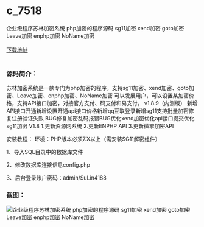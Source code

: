 # c_7518
企业级程序苏林加密系统 php加密的程序源码 sg11加密 xend加密 goto加密 Leave加密 enphp加密 NoName加密
<br/></br>
[下载地址](https://www.uuid2.com/7518.html "下载地址")
<br/></br>
<h3>源码简介：</h3>
<p>苏林加密系统是一款专门为php加密的程序，支持sg11加密、xend加密、goto加密、Leave加密、enphp加密、NoName加密
可以发展用户，可以设置某加密价格，支持API接口加密，对接官方支付、码支付和易支付。
v1.8.9（内测版）
新增API接口开通新增设置开通api接口价格新增qq互联登录新增sg11支持批量加密修复注册验证失败
BUG修复加密乱码报错BUG优化xend加密优化api接口提交优化sg11加密
V1.8
1.更新资源网系统
2.更新ENPHP API
3.更新微擎加密API<p>
<p>安装教程：
环境：PHP版本必须7.X以上（需安装SG11解密组件）<p>
<p>1、导入SQL目录中的数据库文件<p>
<p>2、修改数据库连接信息config.php<p>
<p>3、后台登录账户密码：admin/SuLin4188<p>
<h3>截图：</h3>
<img src="https://www.uuid2.com/wp-content/uploads/img/uimage/61681634018176.gif" alt="企业级程序苏林加密系统 php加密的程序源码 sg11加密 xend加密 goto加密 Leave加密 enphp加密 NoName加密">
